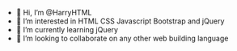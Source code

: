 - 👋 Hi, I’m @HarryHTML
- 👀 I’m interested in HTML CSS Javascript Bootstrap and jQuery
- 🌱 I’m currently learning jQuery
- 💞️ I’m looking to collaborate on any other web building language

<!---
HarryHTML/HarryHTML is a ✨ special ✨ repository because its `README.md` (this file) appears on your GitHub profile.
You can click the Preview link to take a look at your changes.
--->
